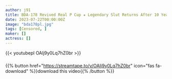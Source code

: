 ```yaml
---
author: j91
title: BDA-178 Revived Real P Cup ★ Legendary Slut Returns After 10 Years Maria Yumeno
date: 2023-07-22T00:00:00Z
image: "bda178pl.jpg"
tags: [Censored, ]
maker: []
actress: []
---
```



{{< youtubepl OAlj9y0Lq7hZ0br >}}
###

{{% button href="https://streamtape.to/v/OAlj9y0Lq7hZ0br" icon="fas fa-download" %}}download this video{{% /button %}}
